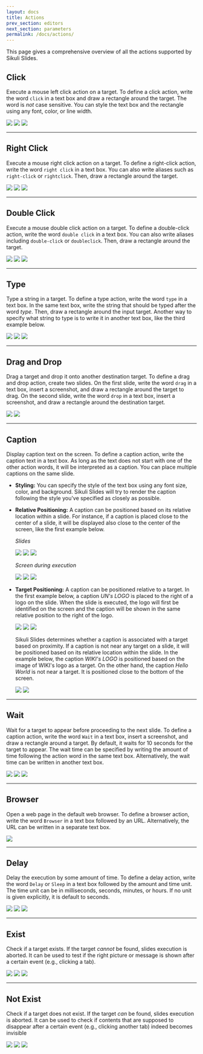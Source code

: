```yaml
---
layout: docs
title: Actions
prev_section: editors
next_section: parameters
permalink: /docs/actions/
---
```


This page gives a comprehensive overview of all the actions supported by Sikuli Slides.

## Click

Execute a mouse left click action on a target. To define a click action,  write the word `click` in a text box and draw a rectangle around the target. The word is *not* case sensitive. You can style the text box and the rectangle using any font, color, or line width.

<img src="/img/click1.jpg" class="one-third img-polaroid">
<img src="/img/click2.jpg" class="one-third img-polaroid">
<img src="/img/click3.jpg" class="one-third img-polaroid">

---

## Right Click

Execute a mouse right click action on a target. To define a right-click action, write the word `right click` in a text box. You can also write aliases such as `right-click` or `rightclick`. Then, draw a rectangle around the target.

<img src="/img/rightclick1.jpg" class="one-third img-polaroid">
<img src="/img/rightclick2.jpg" class="one-third img-polaroid">
<img src="/img/rightclick3.jpg" class="one-third img-polaroid">

---

## Double Click

Execute a mouse double click action on a target. To define a double-click action, write the word `double click` in a text box. You can also write aliases including `double-click` or `doubleclick`. Then, draw a rectangle around the target.

<img src="/img/doubleclick1.jpg" class="one-third img-polaroid">
<img src="/img/doubleclick2.jpg" class="one-third img-polaroid">
<img src="/img/doubleclick3.jpg" class="one-third img-polaroid">

---

## Type

Type a string in a target. To define a type action, write the word `type` in a text box. In the same text box, write the string that should be typed after the word *type*. Then, draw a rectangle around the input target. Another way to specify what string to type is to write it in another text box, like the third example below.

<img src="/img/type1.jpg" class="one-third img-polaroid">
<img src="/img/type2.jpg" class="one-third img-polaroid">
<img src="/img/type3.jpg" class="one-third img-polaroid">

---

## Drag and Drop

Drag a target and drop it onto another destination target. To define a drag and drop action, create two slides. On the first slide, write the word `drag` in a text box, insert a screenshot, and draw a rectangle around the target to drag. On the second slide, write the word `drop` in a text box, insert a screenshot, and draw a rectangle around the destination target.

<img src="/img/dragdrop1.jpg" class="one-third img-polaroid">
<img src="/img/dragdrop2.jpg" class="one-third img-polaroid">
	
---

## Caption		

Display caption text on the screen. To define a caption action, write the caption text in a text box. As long as the text does not start with one of the other action words, it will be interpreted as a caption. You can place multiple captions on the same slide.

 * **Styling:** You can specify the style of the text box using any font size, color, and background. Sikuli Slides will try to render the caption following the style you've specified as closely as possible.

 * **Relative Positioning:** A caption can be positioned based on its relative location within a slide. For instance, if a caption is placed close to the center of a slide, it will be displayed also close to the center of the screen, like the first example below.

	*Slides*
	
   <img src="/img/caption_pos_slide1.jpg" class="one-third img-polaroid">
   <img src="/img/caption_pos_slide2.jpg" class="one-third img-polaroid">
   <img src="/img/caption_pos_slide3.jpg" class="one-third img-polaroid">

	*Screen during execution*
	
   <img src="/img/caption_pos_screen1.jpg" class="one-third img-polaroid">
   <img src="/img/caption_pos_screen2.jpg" class="one-third img-polaroid">
   <img src="/img/caption_pos_screen3.jpg" class="one-third img-polaroid">


 * **Target Positioning:** A caption can be positioned relative to a target. In the first example below, a caption *UN's LOGO* is placed to the right of a logo on the slide. When the slide is executed, the logo will first be identified on the screen and the caption will be shown in the same relative position to the right of the logo. 

   <img src="/img/caption3.jpg" class="one-third img-polaroid">
   <img src="/img/caption2.jpg" class="one-third img-polaroid">
   <img src="/img/caption1.jpg" class="one-third img-polaroid">

   Sikuli Slides determines whether a caption is associated with a target based on proximity. If a caption is not near any target on a slide, it will be positioned based on its relative location within the slide. In the example below, the caption *WIKI's LOGO* is positioned based on the image of WIKI's logo as a target. On the other hand, the caption *Hello World* is not near a target. It is positioned close to the bottom of the screen.

   <img src="/img/caption_pos_mixed1.jpg" class="half img-polaroid">
   <img src="/img/caption_pos_mixed2.jpg" class="half img-polaroid">


---

## Wait		

Wait for a target to appear before proceeding to the next slide. To define a caption action, write the word `Wait` in a text box, insert a screenshot, and draw a rectangle around a target. By default, it waits for 10 seconds for the target to appear. The wait time can be specified by writing the amount of time following the action word in the same text box. Alternatively, the wait time can be written in another text box.

<img src="/img/wait1.jpg" class="one-third img-polaroid">
<img src="/img/wait2.jpg" class="one-third img-polaroid">
<img src="/img/wait3.jpg" class="one-third img-polaroid">

---

## Browser 
	
Open a web page in the default web browser. To define a browser action, write the word `Browser` in a text box followed by an URL. Alternatively, the URL can be written in a separate text box.

<img src="/img/browser1.jpg" class="one-third img-polaroid">

---

## Delay

Delay the execution by some amount of time. To define a delay action, write the word `Delay` or `Sleep` in a text box followed by the amount and time unit. The time unit can be in milliseconds, seconds, minutes, or hours. If no unit is given explicitly, it is default to seconds.

<img src="/img/delay1.jpg" class="one-third img-polaroid">
<img src="/img/delay2.jpg" class="one-third img-polaroid">
<img src="/img/delay3.jpg" class="one-third img-polaroid">

---


## Exist

Check if a target exists. If the target *cannot* be found, slides execution is aborted. It can be used to test if the right picture or message is shown after a certain event (e.g., clicking a tab).

<img src="/img/exist1.jpg" class="one-third img-polaroid">
<img src="/img/exist2.jpg" class="one-third img-polaroid">
<img src="/img/exist3.jpg" class="one-third img-polaroid">

---
	
## Not Exist

Check if a target does not exist. If the target *can* be found, slides execution is aborted. It can be used to check if contents that are supposed to disappear after a certain event (e.g., clicking another tab) indeed becomes invisible

<img src="/img/notexist1.jpg" class="one-third img-polaroid">
<img src="/img/notexist2.jpg" class="one-third img-polaroid">
<img src="/img/notexist3.jpg" class="one-third img-polaroid">
